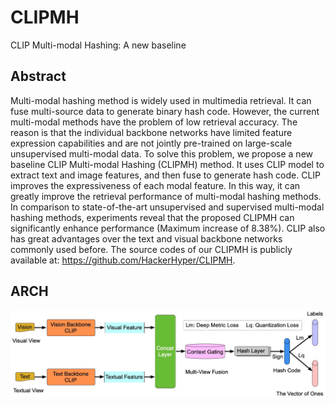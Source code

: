 # CLIPMH
CLIP Multi-modal Hashing: A new baseline

## Abstract
Multi-modal hashing method is widely used in multimedia retrieval. It can fuse multi-source data to generate binary hash code. However, the current multi-modal methods have the problem of low retrieval accuracy. The reason is that the individual backbone networks have limited feature expression capabilities and are not jointly pre-trained on large-scale unsupervised multi-modal data. To solve this problem, we propose a new baseline CLIP Multi-modal Hashing (CLIPMH) method. It uses CLIP model to extract text and image features, and then fuse to generate hash code. CLIP improves the expressiveness of each modal feature. In this way, it can greatly improve the retrieval performance of multi-modal hashing methods. In comparison to state-of-the-art unsupervised and supervised multi-modal hashing methods, experiments reveal that the proposed CLIPMH can significantly enhance performance (Maximum increase of $8.38\%$). CLIP also has great advantages over the text and visual backbone networks commonly used before. The source codes of our CLIPMH is publicly available at: https://github.com/HackerHyper/CLIPMH.

## ARCH
<div align="center">
  <img src="https://github.com/HackerHyper/CLIPMH/blob/main/ARCH.jpg">
</div>


